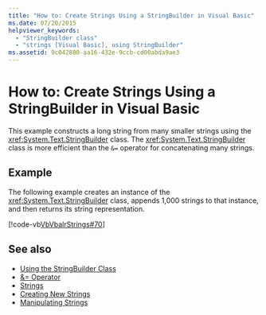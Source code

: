 ```yaml
---
title: "How to: Create Strings Using a StringBuilder in Visual Basic"
ms.date: 07/20/2015
helpviewer_keywords: 
  - "StringBuilder class"
  - "strings [Visual Basic], using StringBuilder"
ms.assetid: 9c042880-aa16-432e-9ccb-cd00abda9ae3
---
```

# How to: Create Strings Using a StringBuilder in Visual Basic
This example constructs a long string from many smaller strings using the <xref:System.Text.StringBuilder> class. The <xref:System.Text.StringBuilder> class is more efficient than the `&=` operator for concatenating many strings.  
  
## Example  
 The following example creates an instance of the <xref:System.Text.StringBuilder> class, appends 1,000 strings to that instance, and then returns its string representation.  
  
 [!code-vb[VbVbalrStrings#70](~/samples/snippets/visualbasic/VS_Snippets_VBCSharp/VbVbalrStrings/VB/Class2.vb#70)]  
  
## See also

- [Using the StringBuilder Class](../../../../standard/base-types/stringbuilder.md)
- [&= Operator](../../../../visual-basic/language-reference/operators/and-assignment-operator.md)
- [Strings](../../../../visual-basic/programming-guide/language-features/strings/index.md)
- [Creating New Strings](../../../../standard/base-types/creating-new.md)
- [Manipulating Strings](../../../../standard/base-types/manipulating-strings.md)
